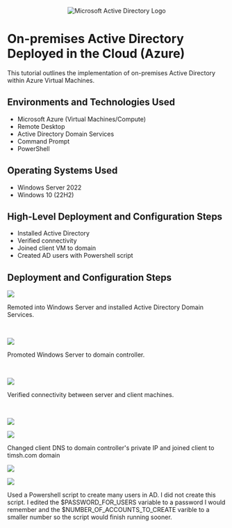 
<p align="center">
<img src="https://i.imgur.com/pU5A58S.png" alt="Microsoft Active Directory Logo"/>
</p>

<h1>On-premises Active Directory Deployed in the Cloud (Azure)</h1>
This tutorial outlines the implementation of on-premises Active Directory within Azure Virtual Machines.<br />


<h2>Environments and Technologies Used</h2>

- Microsoft Azure (Virtual Machines/Compute)
- Remote Desktop
- Active Directory Domain Services
- Command Prompt
- PowerShell

<h2>Operating Systems Used </h2>

- Windows Server 2022
- Windows 10 (22H2)

<h2>High-Level Deployment and Configuration Steps</h2>

- Installed Active Directory
- Verified connectivity
- Joined client VM to domain
- Created AD users with Powershell script


<h2>Deployment and Configuration Steps</h2>

<p>
<img src="https://github.com/timsherrell/configure-ad/assets/144177449/dfd44420-a79c-434e-be79-b5294a86c34f"/>
</p>
<p>
Remoted into Windows Server and installed Active Directory Domain Services. 
</p>
<br />

<p>
<img src="https://github.com/timsherrell/configure-ad/assets/144177449/a0c52b6a-4c05-4616-924b-4bbcd78d5815"/>
</p>
<p>
Promoted Windows Server to domain controller.
</p>
<br />

<p>
  <img src="https://github.com/timsherrell/configure-ad/assets/144177449/df475e20-a740-4bbb-8d0c-6249bf0a5351" />
</p>
<p>
  Verified connectivity between server and client machines.
</p>
<br />

<p>
  <img src="https://github.com/timsherrell/configure-ad/assets/144177449/4ecaf563-8db9-472a-aa15-37d0611f635b" />
</p>
<p>
  <img src="https://github.com/timsherrell/configure-ad/assets/144177449/48a8ba4d-6978-4546-a488-26dfbefd06eb" />
</p>
<p>
  Changed client DNS to domain controller's private IP and joined client to timsh.com domain 
</p>

<p>
  <img src="https://github.com/timsherrell/configure-ad/assets/144177449/13e953f3-6aaf-470f-81db-514b7b7c17da" />
</p>
<p>
  <img src="https://github.com/timsherrell/configure-ad/assets/144177449/fa49ba45-18fc-4f9d-a1e7-58bc1da1739f" />
</p>
<p>
  Used a Powershell script to create many users in AD. I did not create this script. I edited the $PASSWORD_FOR_USERS variable to a password I would remember and the $NUMBER_OF_ACCOUNTS_TO_CREATE varible to a smaller number so the script would finish running sooner.   
</p>

